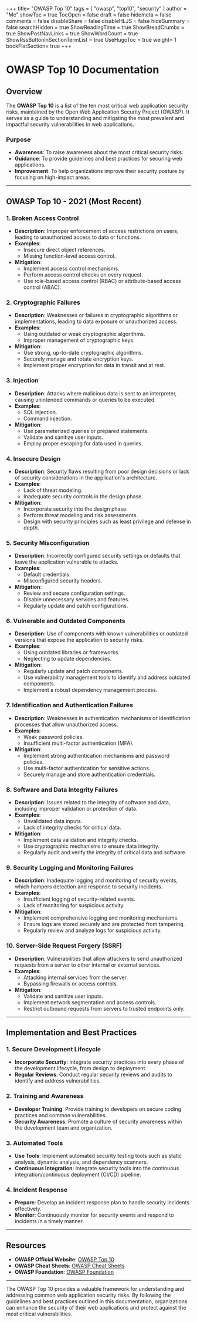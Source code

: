 +++
title= "OWASP Top 10"
tags = [ "owasp", "top10", "security" ]
author = "Me"
showToc = true
TocOpen = false
draft = false
hidemeta = false
comments = false
disableShare = false
disableHLJS = false
hideSummary = false
searchHidden = true
ShowReadingTime = true
ShowBreadCrumbs = true
ShowPostNavLinks = true
ShowWordCount = true
ShowRssButtonInSectionTermList = true
UseHugoToc = true
weight= 1
bookFlatSection= true
+++


# OWASP Top 10 Documentation

## Overview

The **OWASP Top 10** is a list of the ten most critical web application security risks, maintained by the Open Web Application Security Project (OWASP). It serves as a guide to understanding and mitigating the most prevalent and impactful security vulnerabilities in web applications.

### Purpose
- **Awareness**: To raise awareness about the most critical security risks.
- **Guidance**: To provide guidelines and best practices for securing web applications.
- **Improvement**: To help organizations improve their security posture by focusing on high-impact areas.

---

## OWASP Top 10 - 2021 (Most Recent)

### 1. **Broken Access Control**
- **Description**: Improper enforcement of access restrictions on users, leading to unauthorized access to data or functions.
- **Examples**: 
  - Insecure direct object references.
  - Missing function-level access control.
- **Mitigation**:
  - Implement access control mechanisms.
  - Perform access control checks on every request.
  - Use role-based access control (RBAC) or attribute-based access control (ABAC).

### 2. **Cryptographic Failures**
- **Description**: Weaknesses or failures in cryptographic algorithms or implementations, leading to data exposure or unauthorized access.
- **Examples**:
  - Using outdated or weak cryptographic algorithms.
  - Improper management of cryptographic keys.
- **Mitigation**:
  - Use strong, up-to-date cryptographic algorithms.
  - Securely manage and rotate encryption keys.
  - Implement proper encryption for data in transit and at rest.

### 3. **Injection**
- **Description**: Attacks where malicious data is sent to an interpreter, causing unintended commands or queries to be executed.
- **Examples**:
  - SQL injection.
  - Command injection.
- **Mitigation**:
  - Use parameterized queries or prepared statements.
  - Validate and sanitize user inputs.
  - Employ proper escaping for data used in queries.

### 4. **Insecure Design**
- **Description**: Security flaws resulting from poor design decisions or lack of security considerations in the application's architecture.
- **Examples**:
  - Lack of threat modeling.
  - Inadequate security controls in the design phase.
- **Mitigation**:
  - Incorporate security into the design phase.
  - Perform threat modeling and risk assessments.
  - Design with security principles such as least privilege and defense in depth.

### 5. **Security Misconfiguration**
- **Description**: Incorrectly configured security settings or defaults that leave the application vulnerable to attacks.
- **Examples**:
  - Default credentials.
  - Misconfigured security headers.
- **Mitigation**:
  - Review and secure configuration settings.
  - Disable unnecessary services and features.
  - Regularly update and patch configurations.

### 6. **Vulnerable and Outdated Components**
- **Description**: Use of components with known vulnerabilities or outdated versions that expose the application to security risks.
- **Examples**:
  - Using outdated libraries or frameworks.
  - Neglecting to update dependencies.
- **Mitigation**:
  - Regularly update and patch components.
  - Use vulnerability management tools to identify and address outdated components.
  - Implement a robust dependency management process.

### 7. **Identification and Authentication Failures**
- **Description**: Weaknesses in authentication mechanisms or identification processes that allow unauthorized access.
- **Examples**:
  - Weak password policies.
  - Insufficient multi-factor authentication (MFA).
- **Mitigation**:
  - Implement strong authentication mechanisms and password policies.
  - Use multi-factor authentication for sensitive actions.
  - Securely manage and store authentication credentials.

### 8. **Software and Data Integrity Failures**
- **Description**: Issues related to the integrity of software and data, including improper validation or protection of data.
- **Examples**:
  - Unvalidated data inputs.
  - Lack of integrity checks for critical data.
- **Mitigation**:
  - Implement data validation and integrity checks.
  - Use cryptographic mechanisms to ensure data integrity.
  - Regularly audit and verify the integrity of critical data and software.

### 9. **Security Logging and Monitoring Failures**
- **Description**: Inadequate logging and monitoring of security events, which hampers detection and response to security incidents.
- **Examples**:
  - Insufficient logging of security-related events.
  - Lack of monitoring for suspicious activity.
- **Mitigation**:
  - Implement comprehensive logging and monitoring mechanisms.
  - Ensure logs are stored securely and are protected from tampering.
  - Regularly review and analyze logs for suspicious activity.

### 10. **Server-Side Request Forgery (SSRF)**
- **Description**: Vulnerabilities that allow attackers to send unauthorized requests from a server to other internal or external services.
- **Examples**:
  - Attacking internal services from the server.
  - Bypassing firewalls or access controls.
- **Mitigation**:
  - Validate and sanitize user inputs.
  - Implement network segmentation and access controls.
  - Restrict outbound requests from servers to trusted endpoints only.

---

## Implementation and Best Practices

### 1. **Secure Development Lifecycle**
- **Incorporate Security**: Integrate security practices into every phase of the development lifecycle, from design to deployment.
- **Regular Reviews**: Conduct regular security reviews and audits to identify and address vulnerabilities.

### 2. **Training and Awareness**
- **Developer Training**: Provide training to developers on secure coding practices and common vulnerabilities.
- **Security Awareness**: Promote a culture of security awareness within the development team and organization.

### 3. **Automated Tools**
- **Use Tools**: Implement automated security testing tools such as static analysis, dynamic analysis, and dependency scanners.
- **Continuous Integration**: Integrate security tools into the continuous integration/continuous deployment (CI/CD) pipeline.

### 4. **Incident Response**
- **Prepare**: Develop an incident response plan to handle security incidents effectively.
- **Monitor**: Continuously monitor for security events and respond to incidents in a timely manner.

---

## Resources

- **OWASP Official Website**: [OWASP Top 10](https://owasp.org/www-project-top-ten/)
- **OWASP Cheat Sheets**: [OWASP Cheat Sheets](https://cheatsheetseries.owasp.org/)
- **OWASP Foundation**: [OWASP Foundation](https://owasp.org/)

---

The OWASP Top 10 provides a valuable framework for understanding and addressing common web application security risks. By following the guidelines and best practices outlined in this documentation, organizations can enhance the security of their web applications and protect against the most critical vulnerabilities.
